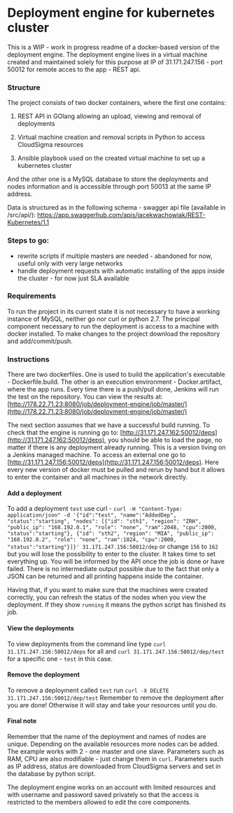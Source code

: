 # Deployment engine for kubernetes cluster

This is a WIP - work in progress readme of a docker-based version of the deployment engine. The deployment engine lives in a virtual machine created and maintained solely for this purpose at IP of 31.171.247.156 - port 50012 for remote acces to the app - REST api.

### Structure
The project consists of two docker containers, where the first one contains:
1. REST API in GOlang allowing an upload, viewing and removal of deployments

2. Virtual machine creation and removal scripts in Python to access CloudSigma resources

3. Ansible playbook used on the created virtual machine to set up a kubernetes cluster

And the other one is a MySQL database to store the deployments and nodes information
and is accessible through port 50013 at the same IP address.

Data is structured as in the following schema - swagger api file (available in /src/api/):
https://app.swaggerhub.com/apis/jacekwachowiak/REST-Kubernetes/1.1

### Steps to go:
* rewrite scripts if multiple masters are needed - abandoned for now, useful only with very large networks
* handle deployment requests with automatic installing of the apps inside the cluster - for now just SLA available

### Requirements
To run the project in its current state it is not necessary to have a working instance of MySQL,
neither go nor 
curl or python 2.7.
The principal component necessary to run the deployment is access to a machine with docker installed. To make changes to the project download the repository and add/commit/push.

### Instructions
There are two dockerfiles. 
One is used to build the application's executable - Dockerfile.build.
The other is an execution environment - Docker.artifact, where the app runs.
Every time there is a push/pull done, Jenkins will run the test on the repository. You can view the results at:
[http://178.22.71.23:8080/job/deployment-engine/job/master/](http://178.22.71.23:8080/job/deployment-engine/job/master/)

The next section assumes that we have a successful build running. To check that the engine is running go to:
[http://31.171.247.162:50012/deps](http://31.171.247.162:50012/deps), you should be able to load the page, no matter if there is any deployment already running. This is a version living on a Jenkins managed machine. To access an external one go to [http://31.171.247.156:50012/deps](http://31.171.247.156:50012/deps). Here every new version of docker must be pulled and rerun by hand but it allows to enter the container and all machines in the network directly.

#### Add a deployment
To add a deployment `test` use curl - 
`curl -H "Content-Type: application/json" -d '{"id":"test", "name":"AddedDep", "status":"starting", "nodes": [{"id": "sth1", "region": "ZRH", "public_ip": "168.192.0.1", "role": "none", "ram":2048, "cpu":2000, "status":"starting"}, {"id": "sth2", "region": "MIA", "public_ip": "168.192.0.2", "role": "none", "ram":1024, "cpu":2000, "status":"starting"}]}' 31.171.247.156:50012/dep` or change `156` to `162` but you will lose the possibility to enter to the cluster.
It takes time to set everything up. You will be informed by the API once the job is done or have failed. There is no intermediate output possible due to the fact that only a JSON can be returned and
all printing happens inside the container.

Having that, if you want to make sure that the machines were created correctly, you can refresh the status of the nodes when you view the deployment.
If they show `running` it means the python script has finished its job.

#### View the deployments
To view deployments from the command line type `curl 31.171.247.156:50012/deps` for all and `curl 31.171.247.156:50012/dep/test` for a specific one - `test` in this case.

#### Remove the deployment
To remove a deployment called `test` run `curl -X DELETE 31.171.247.156:50012/dep/test`
Remember to remove the deployment after you are done! Otherwise it will stay and take your resources until you do.

#### Final note
Remember that the name of the deployment and names of nodes are unique. Depending on the available resources more nodes can be added. The example works with 2 - one master and one slave. Parameters such as RAM, CPU are also modifiable - just change them in `curl`.
Parameters such as IP address, status are downloaded from CloudSigma servers and set in the database by python script.

The deployment engine works on an account with limited resources and with username and password saved privately so that the access is restricted to the members allowed to edit the core components.
